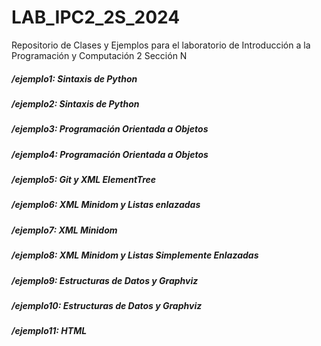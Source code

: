 # LAB_IPC2_2S_2024
Repositorio de Clases y Ejemplos para el laboratorio de Introducción a la Programación y Computación 2 Sección N

##### /ejemplo1: Sintaxis de Python
##### /ejemplo2: Sintaxis de Python
##### /ejemplo3: Programación Orientada a Objetos
##### /ejemplo4: Programación Orientada a Objetos
##### /ejemplo5: Git y XML ElementTree
##### /ejemplo6: XML Minidom y Listas enlazadas
##### /ejemplo7: XML Minidom
##### /ejemplo8: XML Minidom y Listas Simplemente Enlazadas
##### /ejemplo9: Estructuras de Datos y Graphviz
##### /ejemplo10: Estructuras de Datos y Graphviz
##### /ejemplo11: HTML
